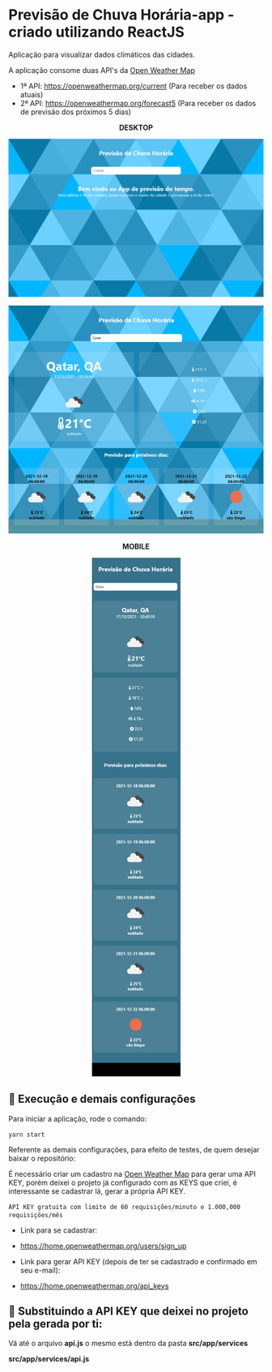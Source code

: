# Previsão de Chuva Horária-app - criado utilizando ReactJS
Aplicação para visualizar dados climáticos das cidades.


A aplicação consome duas API's da [Open Weather Map](https://openweathermap.org/)
- 1ª API: https://openweathermap.org/current  (Para receber os dados atuais)
- 2ª API: https://openweathermap.org/forecast5  (Para receber os dados de previsão dos próximos 5 dias)


**<p align=center> DESKTOP </p>**
<p align=center>
<img src=".github/image1.png" />
</p>  

<p align=center> 
<img src=".github/image2.png"/> </p>

**<p align=center> MOBILE </p>**
<p align=center>
<img src=".github/image3.png" />
</p>


## 👷 Execução e demais configurações

Para iniciar a aplicação, rode o comando:

    yarn start

Referente as demais configurações, para efeito de testes, de quem desejar baixar o repositório:

É necessário criar um cadastro na [Open Weather Map](https://openweathermap.org/) para gerar uma API KEY, porém deixei o projeto já configurado com as KEYS que criei, é interessante se cadastrar lá, gerar a própria API KEY.

    API KEY gratuita com limite de 60 requisições/minuto e 1.000,000 requisições/mês

- Link para se cadastrar:
- https://home.openweathermap.org/users/sign_up

- Link para gerar API KEY (depois de ter se cadastrado e confirmado em seu e-mail):
- https://home.openweathermap.org/api_keys

## 👷 Substituindo a API KEY que deixei no projeto pela gerada por ti:

Vá até o arquivo **api.js** o mesmo está dentro da pasta **src/app/services**

**src/app/services/api.js**
